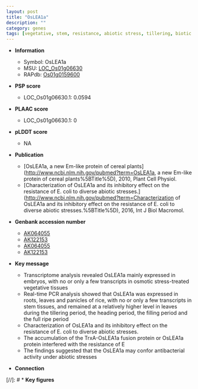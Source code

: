 ```yaml
---
layout: post
title: "OsLEA1a"
description: ""
category: genes
tags: [vegetative, stem, resistance, abiotic stress, tillering, biotic stress]
---
```


* **Information**  
    + Symbol: OsLEA1a  
    + MSU: [LOC_Os01g06630](http://rice.plantbiology.msu.edu/cgi-bin/ORF_infopage.cgi?orf=LOC_Os01g06630)  
    + RAPdb: [Os01g0159600](http://rapdb.dna.affrc.go.jp/viewer/gbrowse_details/irgsp1?name=Os01g0159600)  

* **PSP score**  
    + LOC_Os01g06630.1: 0.0594 

* **PLAAC score**  
    + LOC_Os01g06630.1: 0 

* **pLDDT score**
    + NA


* **Publication**  
    + [OsLEA1a, a new Em-like protein of cereal plants](http://www.ncbi.nlm.nih.gov/pubmed?term=OsLEA1a, a new Em-like protein of cereal plants%5BTitle%5D), 2010, Plant Cell Physiol.
    + [Characterization of OsLEA1a and its inhibitory effect on the resistance of E. coli to diverse abiotic stresses.](http://www.ncbi.nlm.nih.gov/pubmed?term=Characterization of OsLEA1a and its inhibitory effect on the resistance of E. coli to diverse abiotic stresses.%5BTitle%5D), 2016, Int J Biol Macromol.

* **Genbank accession number**  
    + [AK064055](http://www.ncbi.nlm.nih.gov/nuccore/AK064055)
    + [AK122153](http://www.ncbi.nlm.nih.gov/nuccore/AK122153)
    + [AK064055](http://www.ncbi.nlm.nih.gov/nuccore/AK064055)
    + [AK122153](http://www.ncbi.nlm.nih.gov/nuccore/AK122153)

* **Key message**  
    + Transcriptome analysis revealed OsLEA1a mainly expressed in embryos, with no or only a few transcripts in osmotic stress-treated vegetative tissues
    + Real-time PCR analysis showed that OsLEA1a was expressed in roots, leaves and panicles of rice, with no or only a few transcripts in stem tissues, and remained at a relatively higher level in leaves during the tillering period, the heading period, the filling period and the full ripe period
    + Characterization of OsLEA1a and its inhibitory effect on the resistance of E. coli to diverse abiotic stresses.
    + The accumulation of the TrxA-OsLEA1a fusion protein or OsLEA1a protein interfered with the resistance of E
    + The findings suggested that the OsLEA1a may confor antibacterial activity under abiotic stresses

* **Connection**  

[//]: # * **Key figures**  


